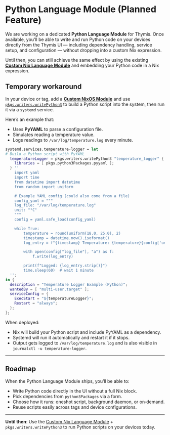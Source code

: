# Python Language Module (Planned Feature)

We are working on a dedicated **Python Language Module** for Thymis.
Once available, you’ll be able to write and run Python code on your devices directly from the Thymis UI — including dependency handling, service setup, and configuration — without dropping into a custom Nix expression.

Until then, you can still achieve the same effect by using the existing **[Custom Nix Language Module](nix-language-module.md)** and embedding your Python code in a Nix expression.

## Temporary workaround

In your device or tag, add a [**Custom NixOS Module**](nix-language-module.md) and use [`pkgs.writers.writePython3`](https://github.com/NixOS/nixpkgs/blob/6797403cbe8d8581c60104dc08a670229ab26c39/pkgs/build-support/writers/scripts.nix#L1262) to build a Python script into the system, then run it via a `systemd` service.

Here’s an example that:

- Uses **PyYAML** to parse a configuration file.
- Simulates reading a temperature value.
- Logs readings to `/var/log/temperature.log` every minute.

```nix
systemd.services.temperature-logger = let
# Build a Python script with PyYAML
  temperatureLogger = pkgs.writers.writePython3 "temperature_logger" {
    libraries = [ pkgs.python3Packages.pyyaml ];
  } ''
    import yaml
    import time
    from datetime import datetime
    from random import uniform

    # Example YAML config (could also come from a file)
    config_yaml = """
    log_file: "/var/log/temperature.log"
    unit: "°C"
    """
    config = yaml.safe_load(config_yaml)

    while True:
        temperature = round(uniform(18.0, 25.0), 2)
        timestamp = datetime.now().isoformat()
        log_entry = f"{timestamp} Temperature: {temperature}{config['unit']}\n"

        with open(config["log_file"], "a") as f:
            f.write(log_entry)

        print(f"Logged: {log_entry.strip()}")
        time.sleep(60)  # wait 1 minute
  '';
in {
  description = "Temperature Logger Example (Python)";
  wantedBy = [ "multi-user.target" ];
  serviceConfig = {
    ExecStart = "${temperatureLogger}";
    Restart = "always";
  };
};
```

When deployed:

- Nix will build your Python script and include PyYAML as a dependency.
- Systemd will run it automatically and restart it if it stops.
- Output gets logged to `/var/log/temperature.log` and is also visible in `journalctl -u temperature-logger`.

---

## Roadmap

When the Python Language Module ships, you’ll be able to:

- Write Python code directly in the UI without a full Nix block.
- Pick dependencies from `python3Packages` via a form.
- Choose how it runs: oneshot script, background daemon, or on‑demand.
- Reuse scripts easily across tags and device configurations.

---

**Until then**:
Use the [Custom Nix Language Module](nix-language-module.md) + `pkgs.writers.writePython3` to run Python scripts on your devices today.
